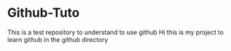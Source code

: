 # Github-Tuto
This is a test repository to understand to use github
Hi this is my project to learn github in the github directory
